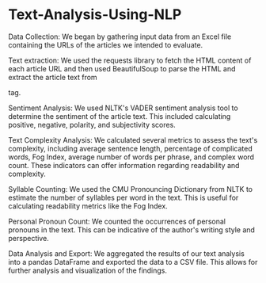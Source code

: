 # Text-Analysis-Using-NLP

Data Collection: We began by gathering input data from an Excel file containing the URLs of the articles we intended to evaluate.

Text extraction: We used the requests library to fetch the HTML content of each article URL and then used BeautifulSoup to parse the HTML and extract the article text from <p> tag.

Sentiment Analysis: We used NLTK's VADER sentiment analysis tool to determine the sentiment of the article text. This included calculating positive, negative, polarity, and subjectivity scores.

Text Complexity Analysis: We calculated several metrics to assess the text's complexity, including average sentence length, percentage of complicated words, Fog Index, average number of words per phrase, and complex word count. These indicators can offer information regarding readability and complexity.

Syllable Counting: We used the CMU Pronouncing Dictionary from NLTK to estimate the number of syllables per word in the text. This is useful for calculating readability metrics like the Fog Index.

Personal Pronoun Count: We counted the occurrences of personal pronouns in the text. This can be indicative of the author's writing style and perspective.

Data Analysis and Export: We aggregated the results of our text analysis into a pandas DataFrame and exported the data to a CSV file. This allows for further analysis and visualization of the findings.
